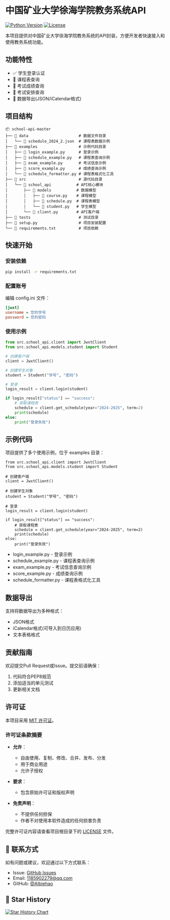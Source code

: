 # 中国矿业大学徐海学院教务系统API

[![Python Version](https://img.shields.io/badge/python-3.6%2B-blue)](https://www.python.org/)
[![License](https://img.shields.io/badge/license-MIT-green)](LICENSE)

本项目提供对中国矿业大学徐海学院教务系统的API封装，方便开发者快速接入和使用教务系统功能。

## 功能特性

- ✅ 学生登录认证
- 📅 课程表查询
- 📝 考试成绩查询
- 📆 考试安排查询
- 🔄 数据导出(JSON/iCalendar格式)

## 项目结构

 ```
📦 school-api-master
├── 📂 data                      # 数据文件目录
│   └── 📄 schedule_2024_2.json  # 课程表数据示例
├── 📂 examples                  # 示例代码目录
│   ├── 📄 login_example.py      # 登录示例
│   ├── 📄 schedule_example.py   # 课程表查询示例
│   ├── 📄 exam_example.py       # 考试信息示例
│   ├── 📄 score_example.py      # 成绩查询示例
│   └── 📄 schedule_formatter.py # 课程表格式化工具
├── 📂 src                       # 源代码目录
│   └── 📂 school_api           # API核心模块
│       ├── 📂 models           # 数据模型
│       │   ├── 📄 course.py    # 课程模型
│       │   ├── 📄 schedule.py  # 课程表模型
│       │   └── 📄 student.py   # 学生模型
│       └── 📄 client.py        # API客户端
├── 📂 tests                     # 测试目录
├── 📄 setup.py                  # 项目安装配置
└── 📄 requirements.txt          # 项目依赖
```




## 快速开始

### 安装依赖

```bash
pip install -r requirements.txt
 ```


### 配置账号
编辑 config.ini 文件：

```ini
[jwxt]
username = 您的学号
password = 您的密码
 ```

### 使用示例
```python
from src.school_api.client import JwxtClient
from src.school_api.models.student import Student

# 创建客户端
client = JwxtClient()

# 创建学生对象
student = Student("学号", "密码")

# 登录
login_result = client.login(student)

if login_result["status"] == "success":
    # 获取课程表
    schedule = client.get_schedule(year="2024-2025", term=2)
    print(schedule)
else:
    print("登录失败")
 ```


## 示例代码
项目提供了多个使用示例，位于 examples 目录：

```
from src.school_api.client import JwxtClient
from src.school_api.models.student import Student

# 创建客户端
client = JwxtClient()

# 创建学生对象
student = Student("学号", "密码")

# 登录
login_result = client.login(student)

if login_result["status"] == "success":
    # 获取课程表
    schedule = client.get_schedule(year="2024-2025", term=2)
    print(schedule)
else:
    print("登录失败")
```

- login_example.py - 登录示例
- schedule_example.py - 课程表查询示例
- exam_example.py - 考试信息查询示例
- score_example.py - 成绩查询示例
- schedule_formatter.py - 课程表格式化工具
## 数据导出
支持将数据导出为多种格式：

- JSON格式
- iCalendar格式(可导入到日历应用)
- 文本表格格式
## 贡献指南
欢迎提交Pull Request或Issue。提交前请确保：

1. 代码符合PEP8规范
2. 添加适当的单元测试
3. 更新相关文档
## 许可证

本项目采用 [MIT 许可证](LICENSE)。

### 许可证条款摘要

- **允许**：
  - 自由使用、复制、修改、合并、发布、分发
  - 用于商业用途
  - 允许子授权
  
- **要求**：
  - 包含原始许可证和版权声明
  
- **免责声明**：
  - 不提供任何担保
  - 作者不对使用本软件造成的任何损害负责

完整许可证内容请查看项目根目录下的 [LICENSE](LICENSE) 文件。

## 📧 联系方式

如有问题或建议，欢迎通过以下方式联系：

- Issue: [GitHub Issues](https://github.com/Albiehao/cumtxh-jwxt-api/issues)
- Email: 1185902279@qq.com
- GitHub: [@Albiehao](https://github.com/Albiehao)

## 🌟 Star History

[![Star History Chart](https://api.star-history.com/svg?repos=Albiehao/cumtxh-jwxt-api&type=Date)](https://star-history.com/#Albiehao/cumtxh-jwxt-api&Date)